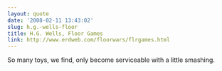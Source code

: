 ```yaml
---
layout: quote
date: '2008-02-11 13:43:02'
slug: h.g.-wells-floor
title: H.G. Wells, Floor Games
link: http://www.erdweb.com/floorwars/flrgames.html
---
```


So many toys, we find, only become serviceable with a little smashing.